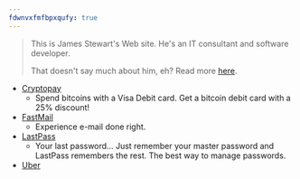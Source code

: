 ```yaml
---
fdwnvxfmfbpxqufy: true
---
```


> This is James Stewart's Web site. He's an IT consultant and software developer.
> 
> That doesn't say much about him, eh? Read more <a href="{{ site.github.url }}/about" rel="me">here</a>.

<div class="github-widget" data-username="jwds1978" style="text-align: center;"></div>

* <a href="http://go.forces.army/Cryptopay" target="_blank" title="Cryptopay">Cryptopay</a>
  * Spend bitcoins with a Visa Debit card. Get a bitcoin debit card with a 25% discount!
* <a href="http://go.forces.army/FastMail" target="_blank" title="FastMail">FastMail</a>
  * Experience e-mail done right.
* <a href="http://go.forces.army/LastPass" target="_blank" title="LastPass">LastPass</a>
    * Your last password&hellip; Just remember your master password and LastPass remembers the rest. The best way to manage passwords.
* <a href="http://go.forces.army/Uber" target="_blank" title="Uber">Uber</a>
